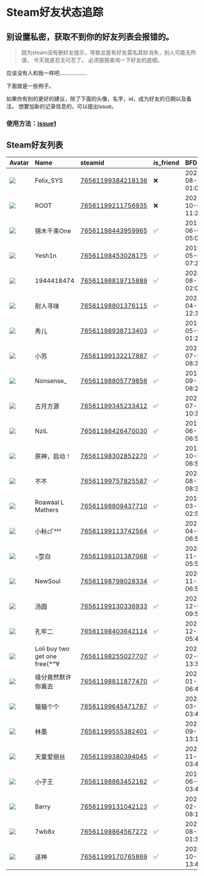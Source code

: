 # Steam好友状态追踪
## 别设置私密，获取不到你的好友列表会报错的。

> 因为steam没有删好友提示，导致总是有好友莫名其妙消失，别人可能无所谓，
> 今天我是忍无可忍了。 必须狠狠查询一下好友的底细。

应该没有人和我一样吧………………

下面就是一些例子。

如果你有别的更好的建议，除了下面的头像，名字，id，成为好友的日期以及备注。 想要加新的记录信息的，可以提出issue。

### 使用方法：[issue1](https://github.com/systemannounce/SteamFriends/issues/1)

## Steam好友列表

| Avatar                                                                            | Name                          | steamid                                                                     | is_friend   | BFD                 | Remark   |
|:----------------------------------------------------------------------------------|:------------------------------|:----------------------------------------------------------------------------|:------------|:--------------------|:---------|
| ![](https://avatars.steamstatic.com/d41abd4be0b3769e1919802da758591a11639b13.jpg) | Felix_SYS                     | [76561199384218136](https://steamcommunity.com/profiles/76561199384218136/) | ❌           | 2022-08-14 01:06:38 |          |
| ![](https://avatars.steamstatic.com/ef15d4fa577672454e11c4dc5fbfa9fc71722ede.jpg) | ROOT                          | [76561199211756935](https://steamcommunity.com/profiles/76561199211756935/) | ❌           | 2021-10-02 11:23:03 |          |
| ![](https://avatars.steamstatic.com/19d2e035f1ad09829357cfe55cfc1183293faa86.jpg) | 锦木千束One                       | [76561198443959965](https://steamcommunity.com/profiles/76561198443959965/) | ✅           | 2019-06-07 05:02:18 |          |
| ![](https://avatars.steamstatic.com/d0594ed114201c53c6da10916c41b5572a1d8b2f.jpg) | Yesh1n                        | [76561198453028175](https://steamcommunity.com/profiles/76561198453028175/) | ✅           | 2019-05-02 07:20:20 |          |
| ![](https://avatars.steamstatic.com/fef49e7fa7e1997310d705b2a6158ff8dc1cdfeb.jpg) | 1944418474                    | [76561198819715889](https://steamcommunity.com/profiles/76561198819715889/) | ✅           | 2024-08-25 02:06:43 |          |
| ![](https://avatars.steamstatic.com/d616d8f141670037228f3198a7afc41e0e127302.jpg) | 耐人寻味                          | [76561198801376115](https://steamcommunity.com/profiles/76561198801376115/) | ✅           | 2023-04-21 12:35:35 |          |
| ![](https://avatars.steamstatic.com/d4fe7ecc9e9bae063e1d3f950cd7e7a33c3b2628.jpg) | 秀儿                            | [76561198938713403](https://steamcommunity.com/profiles/76561198938713403/) | ✅           | 2019-05-02 01:25:22 |          |
| ![](https://avatars.steamstatic.com/b48123f145ec156479c6fba2d14e2c07f8d4bff5.jpg) | 小苏                            | [76561199132217887](https://steamcommunity.com/profiles/76561199132217887/) | ✅           | 2023-07-06 08:37:24 |          |
| ![](https://avatars.steamstatic.com/2665b3d98aebd79dc6c73a810340ffe5dba85dce.jpg) | Nonsense_                     | [76561198805779856](https://steamcommunity.com/profiles/76561198805779856/) | ✅           | 2019-09-21 08:22:24 |          |
| ![](https://avatars.steamstatic.com/bceeda3b82e022e7ed829c80da47f6cd51ce1725.jpg) | 古月方源                          | [76561199345233412](https://steamcommunity.com/profiles/76561199345233412/) | ✅           | 2023-07-10 10:32:18 |          |
| ![](https://avatars.steamstatic.com/9a1dc82568da1ce62d162e8a67c8fdc9bfa3d4d3.jpg) | NziL                          | [76561198426470030](https://steamcommunity.com/profiles/76561198426470030/) | ✅           | 2019-06-15 06:58:08 |          |
| ![](https://avatars.steamstatic.com/90496b0e0629b6353f6603fd393b27566fb766e1.jpg) | 原神，启动！                        | [76561198302852270](https://steamcommunity.com/profiles/76561198302852270/) | ✅           | 2019-10-06 06:52:52 |          |
| ![](https://avatars.steamstatic.com/bf5a07fbcf902b26aaded99f88655eb640d54b60.jpg) | 不不                            | [76561199757825587](https://steamcommunity.com/profiles/76561199757825587/) | ✅           | 2024-08-13 08:35:43 |          |
| ![](https://avatars.steamstatic.com/82f321c8878d1d269ade12cec5e90858e86b7d9e.jpg) | Roawaal L Mathers             | [76561198809437710](https://steamcommunity.com/profiles/76561198809437710/) | ✅           | 2019-03-16 02:52:24 |          |
| ![](https://avatars.steamstatic.com/4e7a96712245018079d94e678f156b2c41e3f04b.jpg) | 小秋ᜊﬞﬞ ᶻᶻᶻ                     | [76561199113742564](https://steamcommunity.com/profiles/76561199113742564/) | ✅           | 2021-04-06 06:59:06 |          |
| ![](https://avatars.steamstatic.com/07d6dab4a921e0a38f1d116b745859555f6fb19e.jpg) | ๖ۣۜ空白                         | [76561198101387068](https://steamcommunity.com/profiles/76561198101387068/) | ✅           | 2020-11-22 05:53:38 |          |
| ![](https://avatars.steamstatic.com/b0bb354845743b804064fea9abd0ba8fdfe8c0d8.jpg) | NewSoul                       | [76561198798028334](https://steamcommunity.com/profiles/76561198798028334/) | ✅           | 2020-11-22 06:54:37 |          |
| ![](https://avatars.steamstatic.com/a5172ddaf8a3f99baf1636a8e4cbc4d6003b3839.jpg) | 汤圆                            | [76561199130336933](https://steamcommunity.com/profiles/76561199130336933/) | ✅           | 2023-12-04 09:54:26 |          |
| ![](https://avatars.steamstatic.com/948494fda24eb108538163bc853676948179780a.jpg) | 孔牢二                           | [76561198403642114](https://steamcommunity.com/profiles/76561198403642114/) | ✅           | 2022-12-30 05:46:36 |          |
| ![](https://avatars.steamstatic.com/21a906f6e826ac2b5ec1d1974a779f7ad4752a64.jpg) | Loli buy two get one free(*°∀ | [76561198255027707](https://steamcommunity.com/profiles/76561198255027707/) | ✅           | 2022-02-07 13:32:34 |          |
| ![](https://avatars.steamstatic.com/f2eca8d585fdc2d0d5e7abd8c22437506a89642c.jpg) | 缘分竟然默许你离去                     | [76561198811877470](https://steamcommunity.com/profiles/76561198811877470/) | ✅           | 2022-01-22 06:45:07 |          |
| ![](https://avatars.steamstatic.com/fef49e7fa7e1997310d705b2a6158ff8dc1cdfeb.jpg) | 猫猫个个                          | [76561199645471767](https://steamcommunity.com/profiles/76561199645471767/) | ✅           | 2024-03-11 03:45:48 |          |
| ![](https://avatars.steamstatic.com/cf5031e9d41d0b560376ca04210a8045273797a0.jpg) | 林墨                            | [76561199555382401](https://steamcommunity.com/profiles/76561199555382401/) | ✅           | 2023-09-23 13:11:19 |          |
| ![](https://avatars.steamstatic.com/705e0c25780d2ce13f05e661866bbcace08639a8.jpg) | 天童爱丽丝                         | [76561199380394045](https://steamcommunity.com/profiles/76561199380394045/) | ✅           | 2023-11-15 03:42:20 |          |
| ![](https://avatars.steamstatic.com/d7208034d60de9a7a14f688bfcc8de56cf89663a.jpg) | 小子王                           | [76561198863452162](https://steamcommunity.com/profiles/76561198863452162/) | ✅           | 2019-06-07 03:44:55 |          |
| ![](https://avatars.steamstatic.com/6db7386a19cc7881692e784f6d8c7e0b0724d8d8.jpg) | Barry                         | [76561199131042123](https://steamcommunity.com/profiles/76561199131042123/) | ✅           | 2021-02-13 08:15:00 |          |
| ![](https://avatars.steamstatic.com/cbc910b68a51cfb6b2824ef6f0039b3415b3c7ac.jpg) | 7wb8x                         | [76561198864567272](https://steamcommunity.com/profiles/76561198864567272/) | ✅           | 2021-08-27 01:37:50 |          |
| ![](https://avatars.steamstatic.com/3347685d5b0ffdf9fb2eacdabdcfe12d672d3294.jpg) | 送神                            | [76561199170765869](https://steamcommunity.com/profiles/76561199170765869/) | ✅           | 2024-10-25 13:44:26 |          |